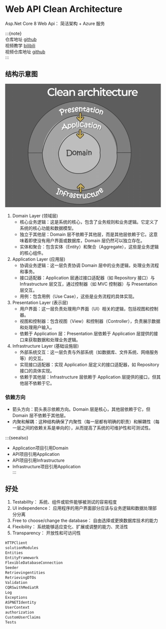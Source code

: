 # Web API Clean Architecture

Asp.Net Core 8 Web Api： 简洁架构 + Azure 服务 

:::{note}  
仓库地址 [github](https://github.com/Abner1995/code/tree/master/csharp/code/CleanArchitecture)  
视频教学 [bilibili](https://www.bilibili.com/video/BV1zS411N7F5/?spm_id_from=333.788.top_right_bar_window_custom_collection.content.click&vd_source=1f83a0bae14ae5b8eebb025a6b0e7af7)  
视频仓库地址 [github](https://github.com/jakubkozera/Restaurants)  
:::  

## 结构示意图  

![alt text](../../images/dotnet/CleanArchitecture/CleanArchitecture.png)  

1. Domain Layer (领域层)
   - 核心业务逻辑：这是系统的核心，包含了业务规则和业务逻辑。它定义了系统的核心功能和数据模型。  
   - 独立于其他层：Domain 层不依赖于其他层，而是其他层依赖于它。这意味着即使没有用户界面或数据库，Domain 层仍然可以独立存在。  
   - 实体和聚合：包含实体（Entity）和聚合（Aggregate），这些是业务逻辑的核心组件。  
2. Application Layer (应用层)  
    - 协调业务逻辑：这一层负责协调 Domain 层中的业务逻辑，处理业务流程和事务。  
    - 接口适配器：Application 层通过接口适配器（如 Repository 接口）与 Infrastructure 层交互，通过控制器（如 MVC 控制器）与 Presentation 层交互。  
   - 用例：包含用例（Use Case），这些是业务流程的具体实现。  
3. Presentation Layer (表示层)
    - 用户界面：这一层负责处理用户界面（UI）相关的逻辑，包括视图和控制器。  
    - 视图和控制器：包含视图（View）和控制器（Controller），负责展示数据和处理用户输入。  
    - 依赖于 Application 层：Presentation 层依赖于 Application 层提供的接口来获取数据和处理业务逻辑。  
4. Infrastructure Layer (基础设施层)   
    - 外部系统交互：这一层负责与外部系统（如数据库、文件系统、网络服务等）的交互。  
    - 实现接口适配器：实现 Application 层定义的接口适配器，如 Repository 接口的具体实现。  
    - 依赖于其他层：Infrastructure 层依赖于 Application 层提供的接口，但其他层不依赖于它。  
    
### 依赖方向
   - 箭头方向：箭头表示依赖方向。Domain 层是核心，其他层依赖于它，但 Domain 层不依赖于其他层。
   - 内聚和解耦：这种结构确保了内聚性（每一层都有明确的职责）和解耦性（每一层之间的依赖关系是单向的），从而提高了系统的可维护性和可测试性。

:::{seealso}  
- Application项目引用Domain  
- API项目引用Application    
- API项目引用Infrastructure      
- Infrastructure项目引用Application  
:::
   

## 好处  

1. Testabillty： 系统、组件或软件能够被测试的容易程度  
2. UI independence： 应用程序的用户界面部分应该与业务逻辑和数据处理部分分离  
3. Free to choose/change the database： 自由选择或更换数据库技术的能力  
4. Flexibility： 系统能够适应变化、扩展或调整的能力、灵活性  
5. Transparency： 开放性和可访问性  

```{toctree}
HTTPClient
solutionModules
Entities
EntityFramework
FlexibleDatabaseConnection
Seeder
Retrievingentities
RetrievingDTOs
Validation
CQRSwithMediatR
Log
Exceptions
ASPNETIdentity
UserContext
authorization
CustomUserClaims
Tests
```